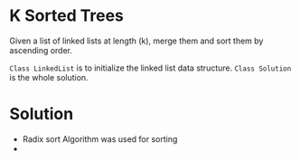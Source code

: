 # K Sorted Trees

Given a list of linked lists at length (k), merge them and sort them by ascending order. 

 `Class LinkedList` is to initialize the linked list data structure. 
 `Class Solution ` is the whole solution. 
 
 # Solution 
 
 - Radix sort Algorithm was used for sorting 
 - 
